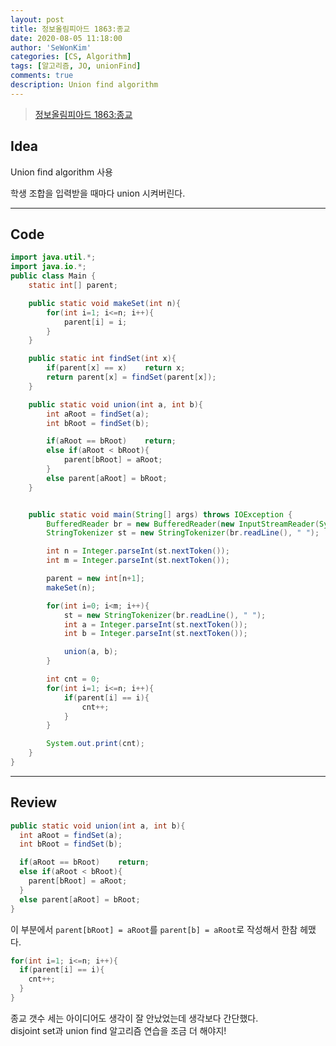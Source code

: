 ```yaml
---
layout: post
title: 정보올림피아드 1863:종교
date: 2020-08-05 11:18:00
author: 'SeWonKim'
categories: [CS, Algorithm]
tags: [알고리즘, JO, unionFind]
comments: true
description: Union find algorithm
---
```


> [정보올림피아드 1863:종교](http://www.jungol.co.kr/bbs/board.php?bo_table=pbank&wr_id=1136&sca=99&sfl=wr_hit&stx=1863#n)

## Idea

Union find algorithm 사용

학생 조합을 입력받을 때마다 union 시켜버린다.

---

## Code

```java
import java.util.*;
import java.io.*;
public class Main {
    static int[] parent;

    public static void makeSet(int n){
        for(int i=1; i<=n; i++){
            parent[i] = i;
        }
    }

    public static int findSet(int x){
        if(parent[x] == x)    return x;
        return parent[x] = findSet(parent[x]);
    }

    public static void union(int a, int b){
        int aRoot = findSet(a);
        int bRoot = findSet(b);

        if(aRoot == bRoot)    return;
        else if(aRoot < bRoot){
            parent[bRoot] = aRoot;
        }
        else parent[aRoot] = bRoot;
    }


    public static void main(String[] args) throws IOException {
        BufferedReader br = new BufferedReader(new InputStreamReader(System.in));
        StringTokenizer st = new StringTokenizer(br.readLine(), " ");

        int n = Integer.parseInt(st.nextToken());
        int m = Integer.parseInt(st.nextToken());

        parent = new int[n+1];
        makeSet(n);

        for(int i=0; i<m; i++){
            st = new StringTokenizer(br.readLine(), " ");
            int a = Integer.parseInt(st.nextToken());
            int b = Integer.parseInt(st.nextToken());

            union(a, b);
        }

        int cnt = 0;
        for(int i=1; i<=n; i++){
            if(parent[i] == i){
                cnt++;
            }
        }

        System.out.print(cnt);
    }
}
```

---

## Review

```java
public static void union(int a, int b){
  int aRoot = findSet(a);
  int bRoot = findSet(b);

  if(aRoot == bRoot)    return;
  else if(aRoot < bRoot){
    parent[bRoot] = aRoot;
  }
  else parent[aRoot] = bRoot;
}
```

이 부분에서 `parent[bRoot] = aRoot`를 `parent[b] = aRoot`로 작성해서 한참 헤맸다.

```java
for(int i=1; i<=n; i++){
  if(parent[i] == i){
    cnt++;
  }
}
```

종교 갯수 세는 아이디어도 생각이 잘 안났었는데 생각보다 간단했다.  
disjoint set과 union find 알고리즘 연습을 조금 더 해야지!
